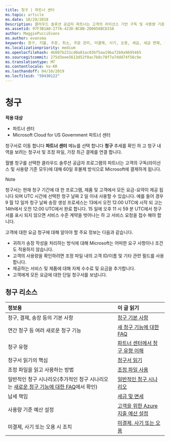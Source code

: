 ```yaml
---
title: 청구 | 파트너 센터
ms.topic: article
ms.date: 10/29/2018
Description: 클라우드 솔루션 공급자 파트너는 고객의 라이선스 기반 구독 및 사용량 기준 구독에 대해 60일 후불제 방식으로 Microsoft에 결제하게 됩니다.
ms.assetid: 97F3B1A0-277A-423D-BC8B-2D0056BCD33A
author: MaggiePucciEvans
ms.author: evansma
keywords: 청구, 지불, 주문, 취소, 주문 관리, 미결제, 사기, 오용, 세금, 세금 면제, 조정 파일
ms.localizationpriority: medium
ms.openlocfilehash: 4b087b231cd0a81ac03bf5aa19ba72b9a9695465
ms.sourcegitcommit: 275d3eee5613d52f0ac7b8c78f7a7ddd74f56c9e
ms.translationtype: MT
ms.contentlocale: ko-KR
ms.lasthandoff: 04/10/2019
ms.locfileid: "59430122"
---
```

# <a name="billing"></a>청구

**적용 대상**

-  파트너 센터
-  Microsoft Cloud for US Government 파트너 센터
 
 
청구서로 이동 합니다 **파트너 센터** 메뉴를 선택 합니다 **청구** 추세를 확인 하 고 청구 내역을 보려는 청구서 및 조정 파일, 가장 최근 결제를 연결 합니다.

월별 청구를 선택한 클라우드 솔루션 공급자 프로그램의 파트너는 고객의 구독(라이선스 및 사용량 기준 모두)에 대해 60일 후불제 방식으로 Microsoft에 결제하게 됩니다.

> [!NOTE]  
> 청구서는 현재 청구 기간에 대 한 프로그램, 제품 및 고객에서 모든 요금-요약이 제공 됩니다 되며 UTC 시간에 선택한 청구 날짜 2 일 이내 사용할 수 있습니다. 예를 들어 경우 9 월 12 일까 청구 날짜 송장 생성 프로세스는 13에서 오전 12:00 UTC에 시작 되 고는 14th에서 오전 12:00 UTC에서 완료 합니다. 15 일에 오후 11 시 59 분 UTC에서 청구서를 표시 되지 않으면 서비스 수준 계약을 벗어나는 하 고 서비스 요청을 접수 해야 합니다. 

고객에 대한 요금 청구에 대해 알아야 할 주요 정보는 다음과 같습니다.

-   귀하가 송장 작성을 처리하는 방식에 대해 Microsoft는 어떠한 요구 사항이나 조건도 적용하지 않습니다.
-   고객의 사용량을 확인하려면 조정 파일 내의 고객 ID/이름 및 기타 관련 필드를 사용합니다.
-   제공하는 서비스 및 제품에 대해 자체 수수료 및 요금을 추가합니다.
-   고객에게 모든 요금에 대한 단일 청구서를 보냅니다.

## <a name="billing-resources"></a>청구 리소스
|**정보용**   |**이 글 읽기**    |
|:-----------------------------|:-----------------|
|청구, 결제, 송장 등의 기본 사항   |[청구 기본 사항](billing-basics.md)
|연간 청구 등 여러 새로운 청구 기능   |[새 청구 기능에 대한 FAQ](faq-about-new-billing-features.md)|
|청구 유형   |[파트너 센터에서 청구 유형 이해](billing-different-types.md)   |
|청구서 읽기의 핵심   |[청구서 읽기](read-your-bill.md)   |
|조정 파일을 읽고 사용하는 방법   |[조정 파일 사용](use-the-reconciliation-files.md)|
|일반적인 청구 시나리오(추가적인 청구 시나리오는 [새로운 청구 기능에 대한 FAQ](faq-about-new-billing-features.md)에서 확인)|[일반적인 청구 시나리오](common-billing-scenarios.md)|
|납세 책임   | [세금 및 면세](tax-and-tax-exemptions.md)|
|사용량 기준 예산 설정    |[고객을 위한 Azure 지출 예산 설정](set-an-azure-spending-budget-for-your-customers.md)|
|미결제, 사기 또는 오용 시 조치   |[미결제, 사기 또는 오용](non-payment--fraud--or-misuse.md)|




















